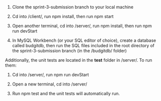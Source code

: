 1. Clone the sprint-3-submission branch to your local machine

2. Cd into /client/, run npm install, then run npm start

3. Open another terminal, cd into /server/, run npm install, then run npm run devStart

4. In MySQL Workbench (or your SQL editor of choice), create a database called budgitdb, then run the SQL files included in the root directory of the sprint-3-submission branch (in the /budgitdb/ folder)

Additionally, the unit tests are located in the __test__ folder in /server/. To run them:

1. Cd into /server/, run npm run devStart

2. Open a new terminal, cd into /server/

3. Run npm test and the unit tests will automatically run.
